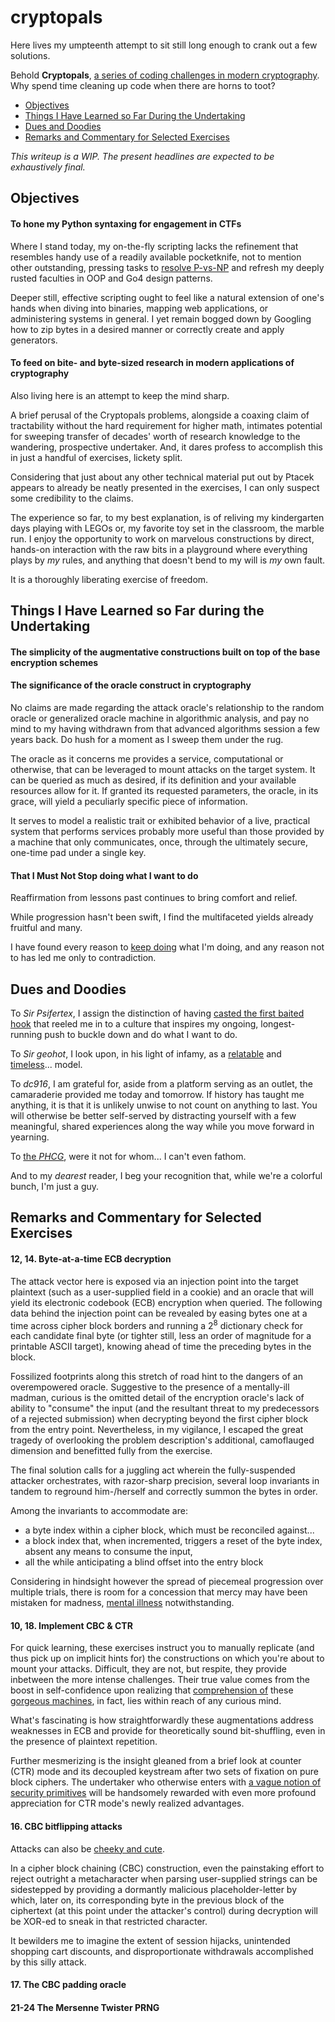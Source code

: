 # cryptopals

Here lives my umpteenth attempt to sit still long enough to crank out a few solutions.

Behold __Cryptopals__, [a series of coding challenges in modern cryptography](https://blog.pinboard.in/2013/04/the_matasano_crypto_challenges/). Why spend time cleaning up code when there are horns to toot?

- [ Objectives ](#objectives)
- [ Things I Have Learned so Far During the Undertaking ](#learned)
- [ Dues and Doodies ](#doodie)
- [ Remarks and Commentary for Selected Exercises ](#remarks)

_This writeup is a WIP. The present headlines are expected to be exhaustively final._

<a name="objectives"></a>
## Objectives

#### To hone my Python syntaxing for engagement in CTFs

Where I stand today, my on-the-fly scripting lacks the refinement that resembles handy use of a readily available pocketknife, not to mention other outstanding, pressing tasks to [resolve P-vs-NP](https://www.youtube.com/watch?v=wf-BqAjZb8M&t=12m46s) and refresh my deeply rusted faculties in OOP and Go4 design patterns.

Deeper still, effective scripting ought to feel like a natural extension of one's hands when diving into binaries, mapping web applications, or administering systems in general. I yet remain bogged down by Googling how to zip bytes in a desired manner or correctly create and apply generators.

#### To feed on bite- and byte-sized research in modern applications of cryptography

Also living here is an attempt to keep the mind sharp.

A brief perusal of the Cryptopals problems, alongside a coaxing claim of tractability without the hard requirement for higher math, intimates potential for sweeping transfer of decades' worth of research knowledge to the wandering, prospective undertaker. And, it dares profess to accomplish this in just a handful of exercises, lickety split.

Considering that just about any other technical material put out by Ptacek appears to already be neatly presented in the exercises, I can only suspect some credibility to the claims.

The experience so far, to my best explanation, is of reliving my kindergarten days playing with LEGOs or, my favorite toy set in the classroom, the marble run. I enjoy the opportunity to work on marvelous constructions by direct, hands-on interaction with the raw bits in a playground where everything plays by _my_ rules, and anything that doesn't bend to my will is _my_ own fault.

It is a thoroughly liberating exercise of freedom.

<a name="learned"></a>
## Things I Have Learned so Far during the Undertaking

#### The simplicity of the augmentative constructions built on top of the base encryption schemes

#### The significance of the oracle construct in cryptography

No claims are made regarding the attack oracle's relationship to the random oracle or generalized oracle machine in algorithmic analysis, and pay no mind to my having withdrawn from that advanced algorithms session a few years back. Do hush for a moment as I sweep them under the rug.

The oracle as it concerns me provides a service, computational or otherwise, that can be leveraged to mount attacks on the target system. It can be queried as much as desired, if its definition and your available resources allow for it. If granted its requested parameters, the oracle, in its grace, will yield a peculiarly specific piece of information.

It serves to model a realistic trait or exhibited behavior of a live, practical system that performs services probably more useful than those provided by a machine that only communicates, once, through the ultimately secure, one-time pad under a single key.

#### That I Must Not Stop doing what I want to do

Reaffirmation from lessons past continues to bring comfort and relief.

While progression hasn't been swift, I find the multifaceted yields already fruitful and many.

I have found every reason to [keep doing](https://www.youtube.com/watch?v=-PdXNRAQ31c&t=49m10s) what I'm doing, and any reason not to has led me only to contradiction.

<a name="doodie"></a>
## Dues and Doodies

To _Sir Psifertex_, I assign the distinction of having [casted the first baited hook](https://www.youtube.com/watch?v=okPWY0FeUoU&t=4m34s) that reeled me in to a culture that inspires my ongoing, longest-running push to buckle down and do what I want to do.

To _Sir geohot_, I look upon, in his light of infamy, as a [relatable](https://www.youtube.com/watch?v=AerjS7PTNYs&t=6m42s) and [timeless](https://www.youtube.com/watch?v=eGl6kpSajag&t=11m16s)... model.

To _dc916_, I am grateful for, aside from a platform serving as an outlet, the camaraderie provided me today and tomorrow. If history has taught me anything, it is that it is unlikely unwise to not count on anything to last. You will otherwise be better self-served by distracting yourself with a few meaningful, shared experiences along the way while you move forward in yearning.

To [the _PHCG_](https://www.youtube.com/watch?v=eo7iwlMFPrM), were it not for whom... I can't even fathom.

And to my _dearest_ reader, I beg your recognition that, while we're a colorful bunch, I'm just a guy.

<a name="remarks"></a>
## Remarks and Commentary for Selected Exercises

#### 12, 14. Byte-at-a-time ECB decryption

The attack vector here is exposed via an injection point into the target plaintext (such as a user-supplied field in a cookie) and an oracle that will yield its electronic codebook (ECB) encryption when queried. The following data behind the injection point can be revealed by easing bytes one at a time across cipher block borders and running a 2<sup>8</sup> dictionary check for each candidate final byte (or tighter still, less an order of magnitude for a printable ASCII target), knowing ahead of time the preceding bytes in the block.

Fossilized footprints along this stretch of road hint to the dangers of an overempowered oracle. Suggestive to the presence of a mentally-ill madman, curious is the omitted detail of the encryption oracle's lack of ability to "consume" the input (and the resultant threat to my predecessors of a rejected submission) when decrypting beyond the first cipher block from the entry point. Nevertheless, in my vigilance, I escaped the great tragedy of overlooking the problem description's additional, camoflauged dimension and benefitted fully from the exercise.

The final solution calls for a juggling act wherein the fully-suspended attacker orchestrates, with razor-sharp precision, several loop invariants in tandem to reground him-/herself and correctly summon the bytes in order.

Among the invariants to accommodate are:
 - a byte index within a cipher block, which must be reconciled against...
 - a block index that, when incremented, triggers a reset of the byte index, absent any means to consume the input,
 - all the while anticipating a blind offset into the entry block

Considering in hindsight however the spread of piecemeal progression over multiple trials, there is room for a concession that mercy may have been mistaken for madness, [mental illness](https://www.youtube.com/watch?v=iZa_XKpj9X4&t=5m05s) notwithstanding.

#### 10, 18. Implement CBC & CTR

For quick learning, these exercises instruct you to manually replicate (and thus pick up on implicit hints for) the constructions on which you're about to mount your attacks. Difficult, they are not, but respite, they provide inbetween the more intense challenges. Their true value comes from the boost in self-confidence upon realizing that [comprehension of](https://en.wikipedia.org/wiki/Block_cipher_mode_of_operation#CBC) these [gorgeous machines](https://en.wikipedia.org/wiki/Block_cipher_mode_of_operation#CTR), in fact, lies within reach of any curious mind.

What's fascinating is how straightforwardly these augmentations address weaknesses in ECB and provide for theoretically sound bit-shuffling, even in the presence of plaintext repetition.

Further mesmerizing is the insight gleaned from a brief look at counter (CTR) mode and its decoupled keystream after two sets of fixation on pure block ciphers. The undertaker who otherwise enters with [a vague notion of security primitives](https://www.coursera.org/learn/crypto) will be handsomely rewarded with even more profound appreciation for CTR mode's newly realized advantages.

#### 16. CBC bitflipping attacks

Attacks can also be [cheeky and cute](https://www.coursera.org/lecture/crypto/attacking-non-atomic-decryption-mtJS8).

In a cipher block chaining (CBC) construction, even the painstaking effort to reject outright a metacharacter when parsing user-supplied strings can be sidestepped by providing a dormantly malicious placeholder-letter by which, later on, its corresponding byte in the previous block of the ciphertext (at this point under the attacker's control) during decryption will be XOR-ed to sneak in that restricted character.

It bewilders me to imagine the extent of session hijacks, unintended shopping cart discounts, and disproportionate withdrawals accomplished by this silly attack.

#### 17. The CBC padding oracle

#### 21-24 The Mersenne Twister PRNG
